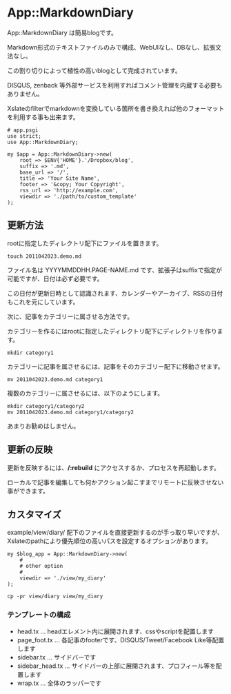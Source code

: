 # App::MarkdownDiary

App::MarkdownDiary は簡易blogです。

Markdown形式のテキストファイルのみで構成、WebUIなし、DBなし、拡張文法なし。

この割り切りによって植性の高いblogとして完成されています。

DISQUS, zenback 等外部サービスを利用すればコメント管理を内蔵する必要もありません。

Xslateのfilterでmarkdownを変換している箇所を書き換えれば他のフォーマットを利用する事も出来ます。

    # app.psgi
    use strict;
    use App::MarkdownDiary;

    my $app = App::MarkdownDiary->new(
        root => $ENV{'HOME'}.'/Dropbox/blog',
        suffix => '.md',
        base_url => '/',
        title => 'Your Site Name',
        footer => '&copy; Your Copyright',
        rss_url => 'http://example.com',
        viewdir => './path/to/custom_template'
    );

## 更新方法

rootに指定したディレクトリ配下にファイルを置きます。

    touch 2011042023.demo.md

ファイル名は YYYYMMDDHH.PAGE-NAME.md です、拡張子はsuffixで指定が可能ですが、日付は必ず必要です。

この日付が更新日時として認識されます、カレンダーやアーカイブ、RSSの日付もこれを元にしています。

次に、記事をカテゴリーに属させる方法です。

カテゴリーを作るにはrootに指定したディレクトリ配下にディレクトリを作ります。

    mkdir category1

カテゴリーに記事を属させるには、記事をそのカテゴリー配下に移動させます。

    mv 2011042023.demo.md category1

複数のカテゴリーに属させるには、以下のようにします。

    mkdir category1/category2
    mv 2011042023.demo.md category1/category2

あまりお勧めはしません。

## 更新の反映

更新を反映するには、**/:rebuild** にアクセスするか、プロセスを再起動します。

ローカルで記事を編集しても何かアクション起こすまでリモートに反映させない事ができます。

## カスタマイズ

example/view/diary/ 配下のファイルを直接更新するのが手っ取り早いですが、Xslateのpathにより優先順位の高いパスを設定するオプションがあります。

    my $blog_app = App::MarkdownDiary->new(
        #
        # other option
        #
        viewdir => './view/my_diary'
    );

    cp -pr view/diary view/my_diary

### テンプレートの構成

- head.tx         ... headエレメント内に展開されます、cssやscriptを配置します
- page_foot.tx    ... 各記事のfooterです、DISQUS/Tweet/Facebook Like等配置します
- sidebar.tx      ... サイドバーです
- sidebar_head.tx ... サイドバーの上部に展開されます、プロフィール等を配置します
- wrap.tx         ... 全体のラッパーです
